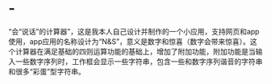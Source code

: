 # -
“会“说话”的计算器”，这是我本人自己设计并制作的一个小应用，支持网页和app使用，app应用的名称设计为“N&amp;S”，意义是数字和惊喜（数字会带来惊喜）。这个计算器在满足基础的四则运算功能的基础上，增加了附加功能，附加功能是当输入一些数字序列时，工作框会显示一些字符串，包含一些和数字序列谐音的字符串和很多“彩蛋”型字符串。
